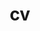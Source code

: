 ---
layout: page
permalink: /assets/pdf/resume_website.pdf
title: cv
nav: true
nav_order: 5
redirect_to: /assets/pdf/resume_website.pdf 
---